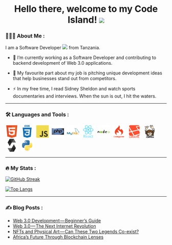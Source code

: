 <div id="header" align="center">
  <h1>
    Hello there, welcome to my Code Island! 
    <img src="https://media.giphy.com/media/hvRJCLFzcasrR4ia7z/giphy.gif" width="30px"/>
  </h1>
</div>

### 🏌🏾‍♂️ About Me :
I am a Software Developer <img src="https://media.giphy.com/media/WUlplcMpOCEmTGBtBW/giphy.gif" width="30"> from Tanzania.
- :telescope: I’m currently working as a Software Developer and contributing to backend development of Web 3.0 applications.

- :seedling: My favourite part about my job is pitching unique development ideas that help businesses stand out from competitors.

- :zap: In my free time, I read Sidney Sheldon and watch sports documentaries and interviews. When the sun is out, I hit the waters.

---

### :hammer_and_wrench: Languages and Tools :
<div>
  <img src="https://github.com/devicons/devicon/blob/master/icons/html5/html5-original.svg" title="HTML5" alt="HTML" width="40" height="40"/>&nbsp;
  <img src="https://github.com/devicons/devicon/blob/master/icons/css3/css3-plain-wordmark.svg"  title="CSS3" alt="CSS" width="40" height="40"/>&nbsp;
  <img src="https://github.com/devicons/devicon/blob/master/icons/javascript/javascript-original.svg" title="JavaScript" alt="JavaScript" width="40" height="40"/>&nbsp;
  <img src="https://github.com/devicons/devicon/blob/master/icons/php/php-original.svg" title="PHP" **alt="PHP" width="40" height="40"/>&nbsp;
  <img src="https://github.com/devicons/devicon/blob/master/icons/mysql/mysql-original-wordmark.svg" title="MySQL"  alt="MySQL" width="40" height="40"/>&nbsp;
  <img src="https://github.com/devicons/devicon/blob/master/icons/react/react-original-wordmark.svg" title="React" alt="React" width="40" height="40"/>&nbsp;
  <img src="https://github.com/devicons/devicon/blob/master/icons/nodejs/nodejs-original-wordmark.svg" title="NodeJS" alt="NodeJS" width="40" height="40"/>&nbsp;
  <img src="https://github.com/devicons/devicon/blob/master/icons/codeigniter/codeigniter-plain-wordmark.svg" title="Codeigniter" alt="Codeigniter" width="40" height="40"/>&nbsp;
  <img src="https://github.com/devicons/devicon/blob/master/icons/laravel/laravel-plain-wordmark.svg" title="Laravel" **alt="Laravel" width="40" height="40"/>&nbsp;
  <img src="https://github.com/devicons/devicon/blob/master/icons/composer/composer-original.svg" title="Composer" **alt="Composer" width="40" height="40"/>&nbsp;
  <img src="https://github.com/devicons/devicon/blob/master/icons/solidity/solidity-original.svg" title="Solidity" **alt="Solidity" width="40" height="40"/>&nbsp;
  <img src="https://github.com/devicons/devicon/blob/master/icons/python/python-original.svg" title="Python" **alt="Python" width="40" height="40"/>
</div>

---

### :fire: My Stats :
[![GitHub Streak](http://github-readme-streak-stats.herokuapp.com?user=ianclemence&theme=dark&background=000000)](https://git.io/streak-stats)

[![Top Langs](https://github-readme-stats.vercel.app/api/top-langs/?username=ianclemence&layout=compact&theme=vision-friendly-dark)](https://github.com/anuraghazra/github-readme-stats)

---

### :writing_hand: Blog Posts :
- [Web 3.0 Development — Beginner’s Guide](https://ianclemence.medium.com/web-3-0-development-beginners-guide-4a98ecf71f0d/)
- [Web 3.0 — The Next Internet Revolution](https://ianclemence.medium.com/web-3-0-the-next-internet-revolution-1986b069fe81)
- [NFTs and Physical Art — Can These Two Legends Co-exist?](https://ianclemence.medium.com/nfts-and-physical-art-can-these-two-legends-co-exist-93f223f213c4/)
- [Africa’s Future Through Blockchain Lenses](https://ianclemence.medium.com/africas-future-through-blockchain-lenses-98b97273d111/)
